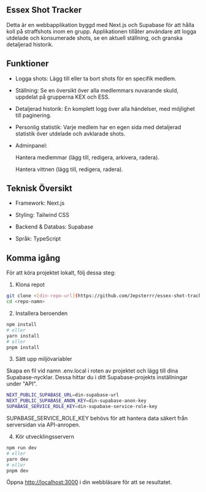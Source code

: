 ## Essex Shot Tracker

Detta är en webbapplikation byggd med Next.js och Supabase för att hålla koll på straffshots inom en grupp. Applikationen tillåter användare att logga utdelade och konsumerade shots, se en aktuell ställning, och granska detaljerad historik.

## Funktioner
- Logga shots: Lägg till eller ta bort shots för en specifik medlem.

- Ställning: Se en översikt över alla medlemmars nuvarande skuld, uppdelat på grupperna KEX och ESS.

- Detaljerad historik: En komplett logg över alla händelser, med möjlighet till paginering.

- Personlig statistik: Varje medlem har en egen sida med detaljerad statistik över utdelade och avklarade shots.

- Adminpanel:

  Hantera medlemmar (lägg till, redigera, arkivera, radera).

  Hantera vittnen (lägg till, redigera, radera).


## Teknisk Översikt
- Framework: Next.js

- Styling: Tailwind CSS

- Backend & Databas: Supabase

- Språk: TypeScript


## Komma igång
För att köra projektet lokalt, följ dessa steg:

1. Klona repot
  ```bash
  git clone <[din-repo-url](https://github.com/Jepsterrr/essex-shot-tracker)>
  cd <repo-namn>
  ```
2. Installera beroenden
  ```bash
  npm install
  # eller
  yarn install
  # eller
  pnpm install
  ``` 
3. Sätt upp miljövariabler

Skapa en fil vid namn .env.local i roten av projektet och lägg till dina Supabase-nycklar. Dessa hittar du i ditt Supabase-projekts inställningar under "API".
```bash
NEXT_PUBLIC_SUPABASE_URL=din-supabase-url
NEXT_PUBLIC_SUPABASE_ANON_KEY=din-supabase-anon-key
SUPABASE_SERVICE_ROLE_KEY=din-supabase-service-role-key
```
SUPABASE_SERVICE_ROLE_KEY behövs för att hantera data säkert från serversidan via API-anropen.

4. Kör utvecklingsservern
```bash
npm run dev
# eller
yarn dev
# eller
pnpm dev
```

Öppna [http://localhost:3000](http://localhost:3000) i din webbläsare för att se resultatet.
